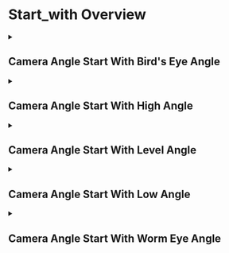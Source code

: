 # Start_with Overview

<details>
<summary><h2>Camera Angle Start With Bird's Eye Angle</h2></summary>


<h3>🔵 Label Name:</h3>
<code>camera_angle_start_with_bird_eye_angle</code>


<h3>📖 Definition:</h3>
Does the video start with the camera positioned at a bird's eye angle, offering a top-down view directly looking down at the ground?

<details>
<summary><h4> Question (Definition)</h4></summary>

</details>

<details>
<summary><h4> Alternative Question</h4></summary>

- Does the shot start with a bird's eye perspective?

- Is the starting frame taken from a top-down viewpoint?

- Does the video begin with the camera looking straight down at the ground?

- Is the initial shot captured from an overhead, bird's eye perspective?

- Does the sequence open with a shot where the camera is directly above the scene?

- Is the first shot positioned in a strict top-down orientation?

- Does the video open with an aerial viewpoint looking directly downward?

- Is the starting frame recorded from a high, perpendicular angle?

</details>

<details>
<summary><h4> Prompt (Definition)</h4></summary>

- The video starts with the camera positioned at a bird's eye angle, looking directly downward at the ground.

</details>

<details>
<summary><h4> Alternative Prompt</h4></summary>

- A shot starting from a strict top-down perspective.

- A video beginning with a bird's eye view, directly above the scene.

- A sequence that starts with an overhead camera looking straight down.

- A shot where the environment is captured from a top-down orientation.

- A video opening with a high, perpendicular perspective.

- A shot where the camera is positioned vertically above the ground.

- A video that starts with a fully downward-facing angle.

- A scene that opens with a bird's eye framing of the environment.

</details>

<h4>🟢 Positive:</h4>
<code>self.camera_angle_info['start'] == 'bird_eye_angle'</code>

<h4>🔴 Negative:</h4>
<code>self.camera_angle_info['start'] not in ['bird_eye_angle', 'unknown']</code>

</details>

<details>
<summary><h2>Camera Angle Start With High Angle</h2></summary>


<h3>🔵 Label Name:</h3>
<code>camera_angle_start_with_high_angle</code>


<h3>📖 Definition:</h3>
Does the video start with the camera positioned at a high angle, tilted downward compared to a level angle but not directly top-down?

<details>
<summary><h4> Question (Definition)</h4></summary>

</details>

<details>
<summary><h4> Alternative Question</h4></summary>

- Does the shot start with a downward-facing high angle?

- Is the starting frame taken from a higher viewpoint, looking down compared to a level angle?

- Does the video begin with the camera angled downward but not entirely overhead?

- Is the initial shot captured from an elevated position, looking slightly down?

- Does the sequence open with a perspective higher than a level angle but lower than a bird’s-eye view?

- Is the first shot positioned with a noticeable downward tilt compared to a straight-on view?

- Does the video open with a view looking downward, but not completely top-down?

- Is the starting frame recorded from a higher elevation than a neutral level angle?

</details>

<details>
<summary><h4> Prompt (Definition)</h4></summary>

- The video starts with the camera positioned at a high angle, tilted downward compared to a level angle but not directly top-down.

</details>

<details>
<summary><h4> Alternative Prompt</h4></summary>

- A shot starting from a high-angle perspective, looking downward compared to a neutral angle.

- A video beginning with an elevated viewpoint, angled downward but not extreme.

- A sequence that starts with a high-angle framing, positioned above level angle.

- A shot where the camera is higher than a level angle, tilting downward.

- A video opening with a perspective slightly above normal eye level, looking down.

- A shot where the camera is positioned at a high angle, but not completely top-down.

- A video that starts with an elevated framing, angled slightly downward.

- A scene that opens with the camera positioned higher than a neutral level shot, tilting downward.

</details>

<h4>🟢 Positive:</h4>
<code>self.camera_angle_info['start'] == 'high_angle'</code>

<h4>🔴 Negative:</h4>
<code>self.camera_angle_info['start'] not in ['high_angle', 'unknown']</code>

</details>

<details>
<summary><h2>Camera Angle Start With Level Angle</h2></summary>


<h3>🔵 Label Name:</h3>
<code>camera_angle_start_with_level_angle</code>


<h3>📖 Definition:</h3>
Does the video start with level angle?

<details>
<summary><h4> Question (Definition)</h4></summary>

</details>

<details>
<summary><h4> Alternative Question</h4></summary>

- Does the shot start with level angle?

- Is the starting frame showing level angle?

- Does the video start using level angle?

- Is the initial shot at level angle?

- Does the sequence start with level angle?

- Is the first shot at level angle?

- Does the video open with level angle?

- Is the starting frame at level angle?

</details>

<details>
<summary><h4> Prompt (Definition)</h4></summary>

- A video that starts with level angle.

</details>

<details>
<summary><h4> Alternative Prompt</h4></summary>

- A shot starting with level angle.

- A video starting at level angle.

- A sequence beginning with level angle.

- A shot initially at level angle.

- A video opening with level angle.

- A shot starting at level angle.

- A video beginning with level angle.

- A sequence starting at level angle.

</details>

<h4>🟢 Positive:</h4>
<code>self.camera_angle_info['start'] == 'level_angle'</code>

<h4>🔴 Negative:</h4>
<code>self.camera_angle_info['start'] not in ['level_angle', 'unknown']</code>

</details>

<details>
<summary><h2>Camera Angle Start With Low Angle</h2></summary>


<h3>🔵 Label Name:</h3>
<code>camera_angle_start_with_low_angle</code>


<h3>📖 Definition:</h3>
Does the video start with the camera positioned at a low angle, angled upward relative to a level perspective but not directly from below?

<details>
<summary><h4> Question (Definition)</h4></summary>

</details>

<details>
<summary><h4> Alternative Question</h4></summary>

- Does the shot start with an upward-tilted camera angle?

- Is the starting frame positioned below a level viewpoint?

- Does the video begin with the camera angled upward from a low position?

- Is the initial shot taken from a perspective looking up?

- Does the sequence open with the camera angled lower than a level view?

- Is the first shot framed from a low vantage point looking up?

- Does the video open with the camera positioned below the main subject or scene?

- Is the starting frame captured from a lower-than-normal camera height?

</details>

<details>
<summary><h4> Prompt (Definition)</h4></summary>

- The video starts with the camera positioned at a low angle, angled upward relative to a level perspective but not directly from below.

</details>

<details>
<summary><h4> Alternative Prompt</h4></summary>

- A shot starting at a low angle, looking upward.

- A video beginning with a low-angle perspective.

- A sequence that starts with the camera positioned below eye level.

- A shot showing the environment from a low vantage point.

- A video opening with an upward-tilted view.

- A shot where the camera is positioned at a low height, pointing up.

- A video that starts with an angle looking up at the subject or scene.

- A scene that opens with a low-positioned, upward-facing camera.

</details>

<h4>🟢 Positive:</h4>
<code>self.camera_angle_info['start'] == 'low_angle'</code>

<h4>🔴 Negative:</h4>
<code>self.camera_angle_info['start'] not in ['low_angle', 'unknown']</code>

</details>

<details>
<summary><h2>Camera Angle Start With Worm Eye Angle</h2></summary>


<h3>🔵 Label Name:</h3>
<code>camera_angle_start_with_worm_eye_angle</code>


<h3>📖 Definition:</h3>
Does the video start with the camera positioned at a worm’s eye angle, looking sharply upward to the sky?

<details>
<summary><h4> Question (Definition)</h4></summary>

</details>

<details>
<summary><h4> Alternative Question</h4></summary>

- Does the shot start with the camera looking straight up?

- Is the starting frame positioned at a worm’s eye perspective?

- Does the video begin with an extreme low-angle shot looking upward?

- Is the initial shot captured from below, with the camera pointing skyward?

- Does the sequence open with a worm’s eye view, looking vertically up?

- Is the first shot taken from the lowest perspective, directed upward?

- Does the video open with an angle opposite to a bird’s eye view?

- Is the starting frame recorded with the camera tilted steeply upwards?

</details>

<details>
<summary><h4> Prompt (Definition)</h4></summary>

- The video starts with the camera positioned at a worm’s eye angle, looking sharply upward to the sky.

</details>

<details>
<summary><h4> Alternative Prompt</h4></summary>

- A shot starting at a worm’s eye angle, looking steeply upward.

- A video beginning with a worm’s eye view, capturing the sky or ceiling.

- A sequence that starts with the camera positioned extremely low and pointing up.

- A shot showing the environment from a worm’s eye perspective.

- A video opening with a dramatically low-angle upward tilt.

- A shot where the camera is positioned at ground level and directed upward.

- A video that starts with the camera framing subjects from an extreme low viewpoint.

- A scene that opens with the camera tilted strongly upwards, emphasizing height.

</details>

<h4>🟢 Positive:</h4>
<code>self.camera_angle_info['start'] == 'worm_eye_angle'</code>

<h4>🔴 Negative:</h4>
<code>self.camera_angle_info['start'] not in ['worm_eye_angle', 'unknown']</code>

</details>
